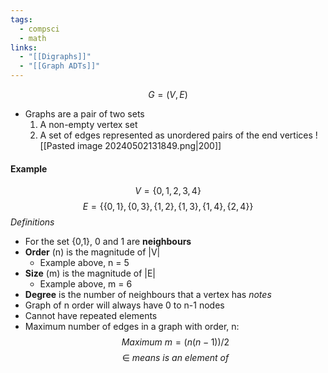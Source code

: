 ```yaml
---
tags:
  - compsci
  - math
links:
  - "[[Digraphs]]"
  - "[[Graph ADTs]]"
---
```

$$G=(V,E)$$
- Graphs are a pair of two sets
	1. A non-empty vertex set
	2. A set of edges represented as unordered pairs of the end vertices
![[Pasted image 20240502131849.png|200]]
#### Example
$$V=\{0,1,2,3,4\}$$
$$E=\{\{0,1\},\{0,3\},\{1,2\}, \{1,3\},\{1,4\},\{2,4\}\}$$
*Definitions*
- For the set {0,1}, 0 and 1 are **neighbours**
- **Order** (n) is the magnitude of |V|
	- Example above, n = 5
- **Size** (m) is the magnitude of |E|
	- Example above, m = 6
- **Degree** is the number of neighbours that a vertex has
*notes*
- Graph of n order will always have 0 to n-1 nodes
- Cannot have repeated elements
- Maximum number of edges in a graph with order, n:
$$Maximum\ m=(n(n-1))/2$$
$$\in\ means\ is\ an\ element\ of$$